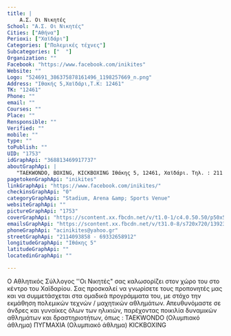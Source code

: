 ```yaml
---
title: |
    Α.Σ. Οι Νικητές
School: "Α.Σ. Οι Νικητές"
Cities: ["Αθήνα"]
Perioxi: ["Χαϊδάρι"]
Categories: ["Πολεμικές τέχνες"]
Subcategories: ["  "]
Organization: ""
Facebook: "https://www.facebook.com/inikites"
Website: ""
Logo: "524691_386375878161496_1198257669_n.png"
Address: "Ιθακής 5,Χαϊδάρι,Τ.Κ: 12461"
TK: "12461"
Phone: ""
email: ""
Courses: ""
Place: ""
Rensponsible: ""
Verified: ""
mobile: ""
type: ""
toPublish: ""
UID: "1753"
idGraphApi: "368813469917737"
aboutGraphApi: | 
   "TAEKWONDO, BOXING, KICKBOXING Ιθάκης 5, 12461, Χαϊδάρι. Τηλ. : 211 4093858 6932658912"
pagetokenGraphApi: "inikites"
linkGraphApi: "https://www.facebook.com/inikites/"
checkinsGraphApi: "0"
categoryGraphApi: "Stadium, Arena &amp; Sports Venue"
websiteGraphApi: ""
pictureGraphApi: "1753"
coverGraphApi: "https://scontent.xx.fbcdn.net/v/t1.0-1/c4.0.50.50/p50x50/524691_386375878161496_1198257669_n.png?oh=5ebc8ef7906575b1bafe28baad68e55c&amp;oe=5B48B657"
emailsGraphApi: "https://scontent.xx.fbcdn.net/v/t31.0-8/s720x720/13923657_889048887894190_508831413263304202_o.jpg?oh=6057fb8c0281c93e735095b209a42ff2&amp;oe=5B0334F9"
phoneGraphApi: "acinikites@yahoo.gr"
streetGraphApi: "2114093858 - 69332658912"
longitudeGraphApi: "Ιθάκης 5"
latitudeGraphApi: ""
locatedinGraphApi: ""

---
```


O Αθλητικός Σύλλογος &#39;&#39;Οι Νικητές&quot; σας καλωσορίζει στον χώρο του στο κέντρο του Χαϊδαρίου. Σας προσκαλεί να γνωρίσετε τους προπονητές μας και να συμμετάσχεται στα ομαδικά προγράμματα του, με στόχο την εκμάθηση πολεμικών τεχνών / μαχητικών αθλημάτων. Απευθυνόμαστε σε άνδρες και γυναίκες όλων των ηλικιών, παρέχοντας ποικιλία δυναμικών αθλημάτων και δραστηριοτήτων, όπως : TAEKWONDO (Ολυμπιακό άθλημα) ΠΥΓΜΑΧΙΑ (Ολυμπιακό άθλημα) KICKBOXING

